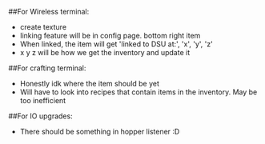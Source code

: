##For Wireless terminal:
- create texture
- linking feature will be in config page. bottom right item
- When linked, the item will get 'linked to DSU at:', 'x', 'y', 'z'
- x y z will be how we get the inventory and update it

##For crafting terminal:
- Honestly idk where the item should be yet
- Will have to look into recipes that contain items in the inventory. May be too inefficient

##For IO upgrades:
- There should be something in hopper listener :D